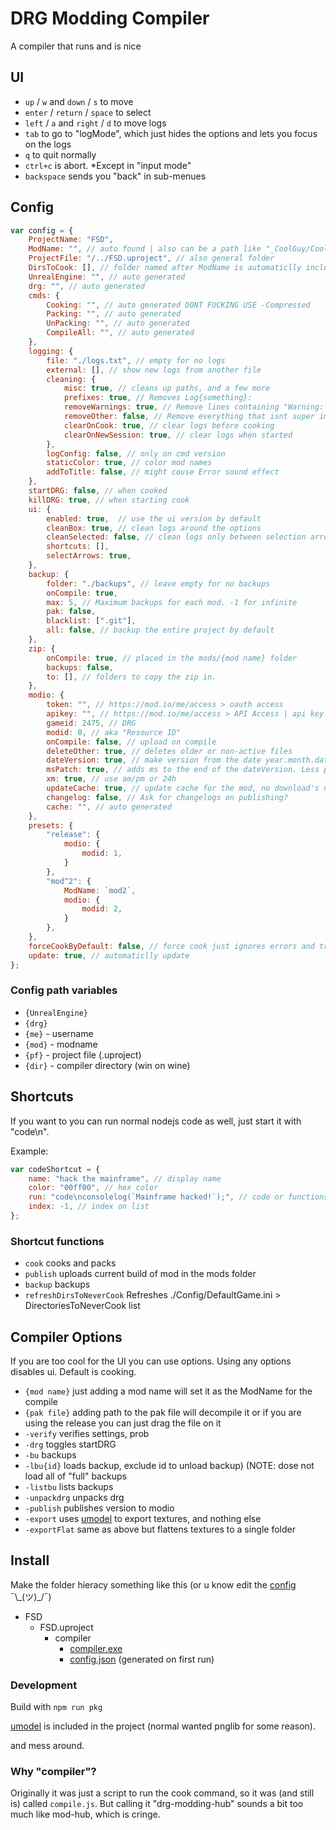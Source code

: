 # DRG Modding Compiler

A compiler that runs and is nice

## UI

- `up` / `w` and `down` / `s` to move
- `enter` / `return` / `space` to select
- `left` / `a` and `right` / `d` to move logs
- `tab` to go to "logMode", which just hides the options and lets you focus on the logs
- `q` to quit normally
- `ctrl+c` is abort. *Except in "input mode"
- `backspace` sends you "back" in sub-menues

## Config

```js
var config = {
    ProjectName: "FSD",
    ModName: "", // auto found | also can be a path like "_CoolGuy/CoolMod"
    ProjectFile: "/../FSD.uproject", // also general folder
    DirsToCook: [], // folder named after ModName is automaticlly included
    UnrealEngine: "", // auto generated
    drg: "", // auto generated
    cmds: {
        Cooking: "", // auto generated DONT FUCKING USE -Compressed
        Packing: "", // auto generated
        UnPacking: "", // auto generated
        CompileAll: "", // auto generated
    },
    logging: {
        file: "./logs.txt", // empty for no logs
        external: [], // show new logs from another file
        cleaning: {
            misc: true, // cleans up paths, and a few more
            prefixes: true, // Removes Log{something}:
            removeWarnings: true, // Remove lines containing "Warning: "
            removeOther: false, // Remove everything that isnt super important (use with caution)
            clearOnCook: true, // clear logs before cooking
            clearOnNewSession: true, // clear logs when started
        },
        logConfig: false, // only on cmd version
        staticColor: true, // color mod names
        addToTitle: false, // might couse Error sound effect
    },
    startDRG: false, // when cooked
    killDRG: true, // when starting cook
    ui: {
        enabled: true,  // use the ui version by default
        cleanBox: true, // clean logs around the options
        cleanSelected: false, // clean logs only between selection arrows
        shortcuts: [],
        selectArrows: true,
    },
    backup: {
        folder: "./backups", // leave empty for no backups
        onCompile: true,
        max: 5, // Maximum backups for each mod. -1 for infinite
        pak: false,
        blacklist: [".git"],
        all: false, // backup the entire project by default
    },
    zip: {
        onCompile: true, // placed in the mods/{mod name} folder
        backups: false,
        to: [], // folders to copy the zip in.
    },
    modio: {
        token: "", // https://mod.io/me/access > oauth access
        apikey: "", // https://mod.io/me/access > API Access | api key for some commands
        gameid: 2475, // DRG
        modid: 0, // aka "Resource ID"
        onCompile: false, // upload on compile
        deleteOther: true, // deletes older or non-active files
        dateVersion: true, // make version from the date year.month.date, otherwise get version from project
        msPatch: true, // adds ms to the end of the dateVersion. Less prefered then default (applied when deleteOther=false).
        xm: true, // use am/pm or 24h
        updateCache: true, // update cache for the mod, no download's needed!
        changelog: false, // Ask for changelogs on publishing?
        cache: "", // auto generated
    },
    presets: {
        "release": {
            modio: {
                modid: 1,
            }
        },
        "mod^2": {
            ModName: `mod2`,
            modio: {
                modid: 2,
            }
        },
    },
    forceCookByDefault: false, // force cook just ignores errors and tries to pack.
    update: true, // automaticlly update
};
```

### Config path variables

- `{UnrealEngine}`
- `{drg}`
- `{me}` - username
- `{mod}` - modname
- `{pf}` - project file (.uproject)
- `{dir}` - compiler directory (win on wine)

## Shortcuts

If you want to you can run normal nodejs code as well,
just start it with "code\n".

Example:

```js
var codeShortcut = {
    name: "hack the mainframe", // display name
    color: "00ff00", // hex color
    run: "code\nconsolelog(`Mainframe hacked!`);", // code or functions seperated by ","
    index: -1, // index on list
};
```

### Shortcut functions

- `cook` cooks and packs
- `publish` uploads current build of mod in the mods folder
- `backup` backups
- `refreshDirsToNeverCook` Refreshes ./Config/DefaultGame.ini > DirectoriesToNeverCook list

## Compiler Options

If you are too cool for the UI you can use options. Using any options disables ui.
Default is cooking.

- `{mod name}` just adding a mod name will set it as the ModName for the compile
- `{pak file}` adding path to the pak file will decompile it or if you are using the release you can just drag the file on it
- `-verify` verifies settings, prob
- `-drg` toggles startDRG
- `-bu` backups
- `-lbu{id}` loads backup, exclude id to unload backup) (NOTE: dose not load all of "full" backups
- `-listbu` lists backups
- `-unpackdrg` unpacks drg
- `-publish` publishes version to modio
- `-export` uses [umodel](https://github.com/gildor2/UEViewer) to export textures, and nothing else
- `-exportFlat` same as above but flattens textures to a single folder

## Install

Make the folder hieracy something like this (or u know edit the [config](#config) ¯\\\_(ツ)\_/¯)

- FSD
  - FSD.uproject
    - compiler
      - [compiler.exe](https://github.com/MrCreaper/drg-modding-compiler/releases/latest)
      - [config.json](#config) (generated on first run)

### Development

Build with `npm run pkg`

[umodel](https://github.com/gildor2/UEViewer) is included in the project (normal wanted pnglib for some reason).

and mess around.

### Why "compiler"?

Originally it was just a script to run the cook command, so it was (and still is) called `compile.js`.
But calling it "drg-modding-hub" sounds a bit too much like mod-hub, which is cringe.
